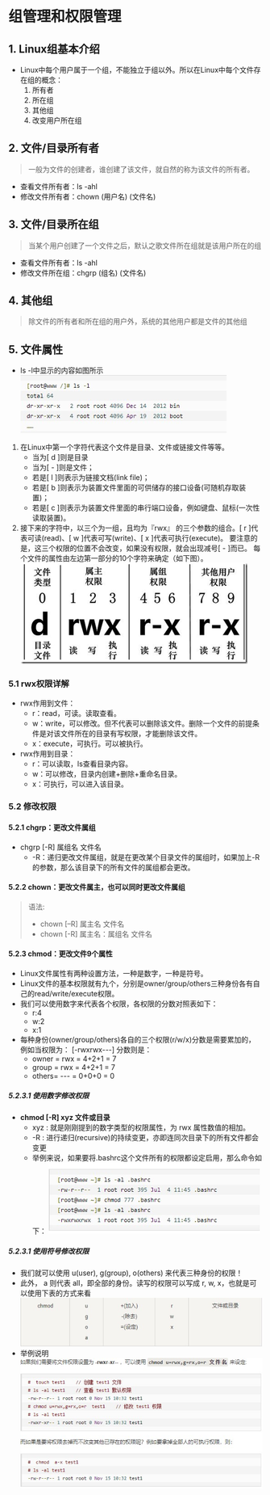 # 组管理和权限管理

## 1. Linux组基本介绍

* Linux中每个用户属于一个组，不能独立于组以外。所以在Linux中每个文件存在组的概念：
    1. 所有者
    2. 所在组
    3. 其他组
    4. 改变用户所在组

## 2. 文件/目录所有者

> 一般为文件的创建者，谁创建了该文件，就自然的称为该文件的所有者。

* 查看文件所有者：ls -ahl
* 修改文件所有者：chown (用户名) (文件名)

## 3. 文件/目录所在组

> 当某个用户创建了一个文件之后，默认之歌文件所在组就是该用户所在的组

* 查看文件所有者：ls -ahl
* 修改文件所在组：chgrp (组名) (文件名)

## 4. 其他组

> 除文件的所有者和所在组的用户外，系统的其他用户都是文件的其他组

## 5. 文件属性

* ls -l中显示的内容如图所示
![3.6文件属性.jpg](3.6文件属性.jpg)

1. 在Linux中第一个字符代表这个文件是目录、文件或链接文件等等。
    * 当为[ d ]则是目录
    * 当为[ - ]则是文件；
    * 若是[ l ]则表示为链接文档(link file)；
    * 若是[ b ]则表示为装置文件里面的可供储存的接口设备(可随机存取装置)；
    * 若是[ c ]则表示为装置文件里面的串行端口设备，例如键盘、鼠标(一次性读取装置)。
2. 接下来的字符中，以三个为一组，且均为『rwx』 的三个参数的组合。[ r ]代表可读(read)、[ w ]代表可写(write)、[ x ]代表可执行(execute)。 要注意的是，这三个权限的位置不会改变，如果没有权限，就会出现减号[ - ]而已。
每个文件的属性由左边第一部分的10个字符来确定（如下图）。
    ![文件权限](3.6文件权限.png)

### 5.1 rwx权限详解

* rwx作用到文件：
  * r：read，可读。读取查看。
  * w：write，可以修改。但不代表可以删除该文件。删除一个文件的前提条件是对该文件所在的目录有写权限，才能删除该文件。
  * x：execute，可执行。可以被执行。
* rwx作用到目录：
  * r：可以读取，ls查看目录内容。
  * w：可以修改，目录内创建+删除+重命名目录。
  * x：可执行，可以进入该目录。

### 5.2 修改权限

#### 5.2.1 chgrp：更改文件属组

* chgrp [-R] 属组名 文件名
  * -R：递归更改文件属组，就是在更改某个目录文件的属组时，如果加上-R的参数，那么该目录下的所有文件的属组都会更改。
  
#### 5.2.2 chown：更改文件属主，也可以同时更改文件属组

> 语法:
>
>* chown [–R] 属主名 文件名
>* chown [-R] 属主名：属组名 文件名

#### 5.2.3 chmod：更改文件9个属性

* Linux文件属性有两种设置方法，一种是数字，一种是符号。
* Linux文件的基本权限就有九个，分别是owner/group/others三种身份各有自己的read/write/execute权限。
* 我们可以使用数字来代表各个权限，各权限的分数对照表如下：
  * r:4
  * w:2
  * x:1
* 每种身份(owner/group/others)各自的三个权限(r/w/x)分数是需要累加的，例如当权限为： [-rwxrwx---] 分数则是：
  * owner = rwx = 4+2+1 = 7
  * group = rwx = 4+2+1 = 7
  * others= --- = 0+0+0 = 0

##### 5.2.3.1 使用数字修改权限

* **chmod [-R] xyz 文件或目录**
  * xyz : 就是刚刚提到的数字类型的权限属性，为 rwx 属性数值的相加。
  * -R : 进行递归(recursive)的持续变更，亦即连同次目录下的所有文件都会变更
  * 举例来说，如果要将.bashrc这个文件所有的权限都设定启用，那么命令如下：
  ![3.6更改文件属性.jpg](3.6更改文件属性.jpg)

##### 5.2.3.1 使用符号修改权限

* 我们就可以使用 u(user), g(group), o(others) 来代表三种身份的权限！
* 此外， a 则代表 all，即全部的身份。读写的权限可以写成 r, w, x，也就是可以使用下表的方式来看
![3.6符号修改权限.jpg](3.6符号修改权限.jpg)
* 举例说明
![3.6权限修改举例](3.6权限修改举例.jpg)
